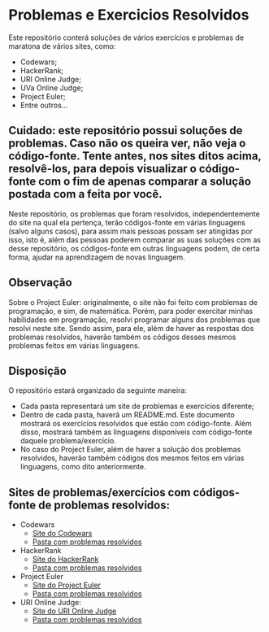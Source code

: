 # Problemas e Exercicios Resolvidos

Este repositório conterá soluções de vários exercícios e problemas de
maratona de vários sites, como:

  - Codewars;
  - HackerRank;
  - URI Online Judge;
  - UVa Online Judge;
  - Project Euler;
  - Entre
outros...

## Cuidado: este repositório possui soluções de problemas. Caso não os queira ver, não veja o código-fonte. Tente antes, nos sites ditos acima, resolvê-los, para depois visualizar o código-fonte com o fim de apenas comparar a solução postada com a feita por você.

Neste repositório, os problemas que foram resolvidos, independentemente
do site na qual ela pertença, terão códigos-fonte em várias linguagens
(salvo alguns casos), para assim mais pessoas possam ser atingidas por
isso, isto é, além das pessoas poderem comparar as suas soluções com as
desse repositório, os códigos-fonte em outras linguagens podem, de certa
forma, ajudar na aprendizagem de novas linguagem.

## Observação

Sobre o Project Euler: originalmente, o site não foi feito com problemas
de programação, e sim, de matemática. Porém, para poder exercitar minhas
habilidades em programação, resolvi programar alguns dos problemas que
resolvi neste site. Sendo assim, para ele, além de haver as respostas
dos problemas resolvidos, haverão também os códigos desses mesmos
problemas feitos em várias linguagens.

## Disposição

O repositório estará organizado da seguinte maneira:

  - Cada pasta representará um site de problemas e exercícios diferente;
  - Dentro de cada pasta, haverá um README.md. Este documento mostrará
    os exercícios resolvidos que estão com código-fonte. Além disso,
    mostrará também as linguagens disponíveis com código-fonte daquele
    problema/exercício.
  - No caso do Project Euler, além de haver a solução dos problemas
    resolvidos, haverão também códigos dos mesmos feitos em várias
    linguagens, como dito anteriormente.

## Sites de problemas/exercícios com códigos-fonte de problemas resolvidos:

  - Codewars
      - [Site do Codewars](https://www.codewars.com/)
      - [Pasta com problemas
        resolvidos](https://github.com/rt-oliveira/Problemas-e-Exercicios-Resolvidos/tree/master/Codewars)
  - HackerRank
      - [Site do HackerRank](https://www.hackerrank.com/)
      - [Pasta com problemas
        resolvidos](https://github.com/rt-oliveira/Problemas-e-Exercicios-Resolvidos/tree/master/HackerRank)
  - Project Euler
      - [Site do Project Euler](https://projecteuler.net/)
      - [Pasta com problemas resolvidos](/Project%20Euler)
  - URI Online Judge:
      - [Site do URI Online
        Judge](https://www.urionlinejudge.com.br/judge/en)
      - [Pasta com problemas
        resolvidos](https://github.com/rt-oliveira/Problemas-e-Exercicios-Resolvidos/tree/master/URI%20Online%20Judge)
